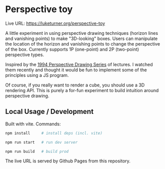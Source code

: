 # Perspective toy

Live URL: https://luketurner.org/perspective-toy 

A little experiment in using perspective drawing techniques (horizon lines and vanishing points) to make "3D-looking" boxes. Users can manipulate the location of the horizon and vanishing points to change the perspective of the box. Currently supports 1P (one-point) and 2P (two-point) perspective types.

Inspired by the [1994 Perspective Drawing Series](https://marshallart.com/SHOP/all-products/all-videos/1994-perspective-drawing-series/) of lectures. I watched them recently and thought it would be fun to implement some of the principles using a JS program.

Of course, if you really want to render a cube, you should use a 3D rendering API. This is purely a for-fun experiment to build intuition around perspective drawing.
## Local Usage / Development

Built with vite. Commands:

```bash
npm install     # install deps (incl. vite)

npm run start   # run dev server

npm run build   # build prod
```

The live URL is served by Github Pages from this repository.